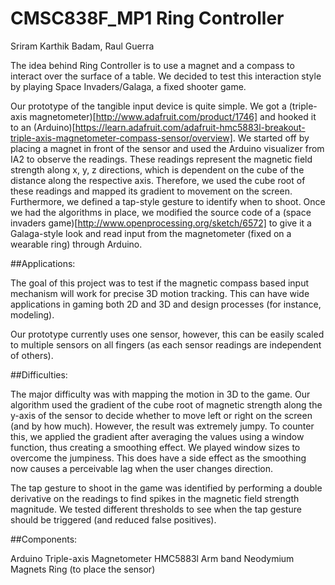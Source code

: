 # CMSC838F_MP1 Ring Controller

Sriram Karthik Badam, Raul Guerra

The idea behind Ring Controller is to use a magnet and a compass to interact over the surface of a table. We decided to test this interaction style by playing Space Invaders/Galaga, a fixed shooter game.

Our prototype of the tangible input device is quite simple. We got a (triple-axis magnetometer)[http://www.adafruit.com/product/1746] and hooked it to an (Arduino)[https://learn.adafruit.com/adafruit-hmc5883l-breakout-triple-axis-magnetometer-compass-sensor/overview]. We started off by placing a magnet in front of the sensor and used the Arduino visualizer from IA2 to observe the readings. These readings represent the magnetic field strength along x, y, z directions, which is dependent on the cube of the distance along the respective axis. Therefore, we used the cube root of these readings and mapped its gradient to movement on the screen. Furthermore, we defined a tap-style gesture to identify when to shoot. Once we had the algorithms in place, we modified the source code of a (space invaders game)[http://www.openprocessing.org/sketch/6572] to give it a Galaga-style look and read input from the magnetometer (fixed on a wearable ring) through Arduino.

##Applications:

The goal of this project was to test if the magnetic compass based input mechanism will work for precise 3D motion tracking. This can have wide applications in gaming both 2D and 3D and design processes (for instance, modeling).

Our prototype currently uses one sensor, however, this can be easily scaled to multiple sensors on all fingers (as each sensor readings are independent of others).

##Difficulties:

The major difficulty was with mapping the motion in 3D to the game. Our algorithm used the gradient of the cube root of magnetic strength along the y-axis of the sensor to decide whether to move left or right on the screen (and by how much). However, the result was extremely jumpy. To counter this, we applied the gradient after averaging the values using a window function, thus creating a smoothing effect. We played window sizes to overcome the jumpiness. This does have a side effect as the smoothing now causes a perceivable lag when the user changes direction.

The tap gesture to shoot in the game was identified by performing a double derivative on the readings to find spikes in the magnetic field strength magnitude. We tested different thresholds to see when the tap gesture should be triggered (and reduced false positives).

##Components:

Arduino
Triple-axis Magnetometer HMC5883l
Arm band
Neodymium Magnets
Ring (to place the sensor)


